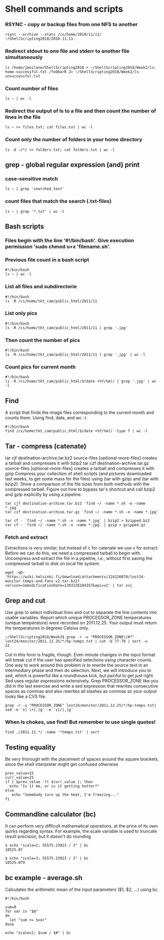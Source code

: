 # Shell commands and scripts

### RSYNC - copy or backup files from one NFS to another
```
rsync --archive --stats /cs/home/2018/11/11/ ~/ShellScripting2018/2018.11.11
```
### Redirect stdout to one file and stderr to another file simultaneously
```
ls /home/jmoilane/ShellScripting2018 > ~/ShellScripting2018/Week2/ls-home-successful.txt /foObarR 2> ~/ShellScripting2018/Week2/ls-unsuccessful.txt
```
### Count number of files
```
ls ~ | wc -l
```
### Redirect the output of ls to a file and then count the number of lines in the file
```
ls ~ >> files.txt; cat files.txt | wc -l
```
### Count only the number of folders in your home directory
```
ls -d ~/*/ >> folders.txt; cat folders.txt | wc -l
```
## grep - global regular expression (and) print
### case-sensitive match
```
ls ~ | grep 'searched_text'
```
### count files that match the search (.txt-files)
```
ls ~ | grep '*.txt' | wc -l
```

## Bash scripts
### Files begin with the line '#!/bin/bash'. Give execution permission 'sudo chmod u+x 'filename.sh'.
### Previous file count in a bash script
```
#!/bin/bash
ls ~ | wc -l
```
### List all files and subdirectorie
```
#!/bin/bash
ls -R /cs/home/tkt_cam/public_html/2011/11
```
### List only pics
```
#!/bin/bash
ls -R /cs/home/tkt_cam/public_html/2011/11 | grep '.jpg'
```
### Then count the number of pics
```
#!/bin/bash
ls -R /cs/home/tkt_cam/public_html/2011/11 | grep '.jpg' | wc -l
```
### Count pics for current month
```
#!/bin/bash
ls -R /cs/home/tkt_cam/public_html/$(date +%Y/%m)/ | grep '.jpg' | wc -l 
```

## Find
A script that finds the image files corresponding to the current month and counts them. Using find, date, and wc -l.
```
#!/bin/bash
find /cs/home/tkt_cam/public_html/$(date +%Y/%m)/ -type f | wc -l
```

## Tar - compress (catenate)
tar cjf destination-archive.tar.bz2 source-files [optional-more-files] creates a tarball and compresses it with bzip2
tar czf destination-archive.tar.gz source-files [optional-more-files] creates a tarball and compresses it with gzip
Compress your collection of shell scripts (and pictures downloaded last weeks, to get some mass for the files) using (tar with gzip) and (tar with bzip2). Show a comparison of the file sizes from both methods with the compressed tarball.
Figure out how to bypass tar's shortcut and call bzip2 and gzip explicitly by using a pipeline.
```
tar cjf destination-archive.tar.bz2 `find ~/ -name *.sh -o -name *.jpg`
tar czf destination-archive.tar.gz `find ~/ -name *.sh -o -name *.jpg`

tar cf - `find ~/ -name *.sh -o -name *.jpg` | bzip2 > bzipped.bz2
tar cf - `find ~/ -name *.sh -o -name *.jpg` | gzip > gzipped.gz
```
### Fetch and extract
Extractions is very similar, but instead of c for catenate we use x for extract. Before we can do this, we need a compressed tarball to begin with.
Uncompress and extract the file in a pipeline, i.e., without first saving the compressed tarball to disk on local file system.
```
wget -qO-  'https://wiki.helsinki.fi/download/attachments/124126879/lost24-monitor-temps-and-fans-v2.tar.bz2?version=1&modificationDate=1383226184357&api=v2' | tar xvj
```

## Grep and cut
Use grep to select individual lines and cut to separate the line contents into usable variables.
Report which unique PROCESSOR_ZONE temperatures (unique temperature) were recorded on 2011.12.25. Your output must return the temperatures in degrees Celsius only.
```
~/ShellScripting2018/Week3$ grep -r -u "PROCESSOR_ZONE\|#?" lost24/monitor/2011.12.25/*/hp-temps.txt | cut -b 77-78 | sort -u
22
```
Cut in this form is fragile, though. Even minute changes in the input format will break cut if the user has specified selections using character counts.
One way to work around this problem is to rewrite the source text in an intermediary phase and then do selection. Next, we will introduce you to sed, which is powerful like a roundhouse kick, but painful to get just right. Sed uses regular expressions extensively.
Grep PROCESSOR_ZONE like you did in the last exercise and write a sed expression that rewrites consecutive spaces as commas and also rewrites all slashes as commas so your output looks like a CVS file.
```
grep -r -u "PROCESSOR_ZONE" lost24/monitor/2011.12.25/*/hp-temps.txt| sed -e 's| \+|,|g' -e 's|/|,|g'
```
### When ls chokes, use find! But remember to use single quotes!
```
find ./2011.11.*/ -name '*temps.txt' | sort
```

## Testing equality
Be very thorough with the placement of spaces around the square brackets, since the shell interpreter might get confused otherwise
```
prev_value=15
curr_value=25
if [ $prev_value -lt $curr_value ]; then
  echo "Is it me, or is it getting hotter?"
else
   echo "Somebody turn up the heat, I'm freezing..."
fi
```

## Commandline calculator (bc)
It can perform very difficult mathematical operations, at the price of its own quirks regarding syntax. For example, the scale variable is used to truncate result precision, but it doesn't do rounding
```
$ echo "scale=2; 55575.23923 / 3" | bc
18525.07
  
$ echo "scale=3; 55575.23923 / 3" | bc
18525.079
```
## bc example - average.sh 
Calculates the arithmetic mean of the input parameters ($1, $2, ...) using bc.
```
#!/bin/bash

sum=0
for var in "$@"
do
  let "sum += $var"
done

echo "scale=2; $sum / $#" | bc
```
